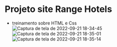 # Projeto site Range Hotels
- treinamento sobre HTML e Css
![Captura de tela de 2022-09-21 18-34-45](https://user-images.githubusercontent.com/53490825/191615022-50ae67fa-7cae-4166-bf6c-923e4d42ea07.png)
![Captura de tela de 2022-09-21 18-35-01](https://user-images.githubusercontent.com/53490825/191615019-ec7e40df-5277-46a7-9701-360a46052899.png)
![Captura de tela de 2022-09-21 18-35-14](https://user-images.githubusercontent.com/53490825/191615018-73486e3c-cd31-4702-adb0-aee64b5daa84.png)
